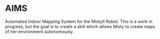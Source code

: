 # AIMS
Automated Indoor Mapping System for the MistyII Robot. This is a work in progress, but the goal is to create a skill which allows Misty to create maps of her environment autonomously. 

